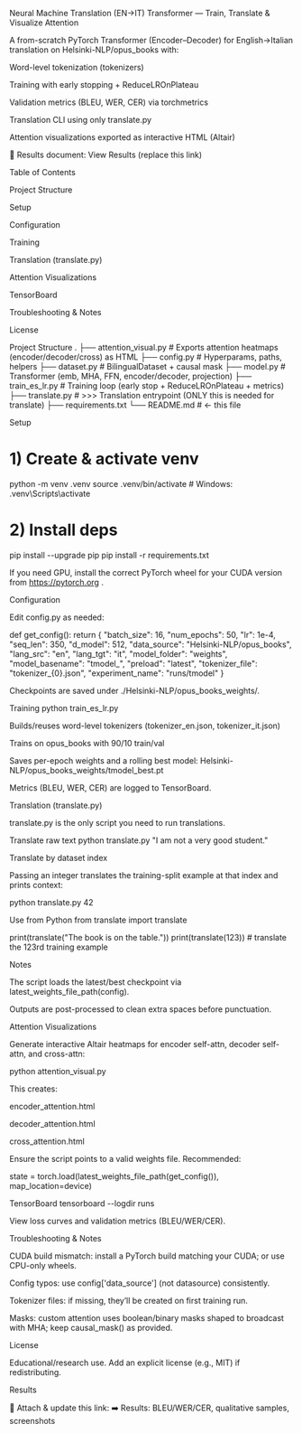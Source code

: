 Neural Machine Translation (EN→IT) Transformer — Train, Translate & Visualize Attention

A from-scratch PyTorch Transformer (Encoder–Decoder) for English→Italian translation on Helsinki-NLP/opus_books with:

Word-level tokenization (tokenizers)

Training with early stopping + ReduceLROnPlateau

Validation metrics (BLEU, WER, CER) via torchmetrics

Translation CLI using only translate.py

Attention visualizations exported as interactive HTML (Altair)

📄 Results document: View Results (replace this link)

Table of Contents

Project Structure

Setup

Configuration

Training

Translation (translate.py)

Attention Visualizations

TensorBoard

Troubleshooting & Notes

License

Project Structure
.
├── attention_visual.py       # Exports attention heatmaps (encoder/decoder/cross) as HTML
├── config.py                 # Hyperparams, paths, helpers
├── dataset.py                # BilingualDataset + causal mask
├── model.py                  # Transformer (emb, MHA, FFN, encoder/decoder, projection)
├── train_es_lr.py            # Training loop (early stop + ReduceLROnPlateau + metrics)
├── translate.py              # >>> Translation entrypoint (ONLY this is needed for translate)
├── requirements.txt
└── README.md                 # ← this file

Setup
# 1) Create & activate venv
python -m venv .venv
source .venv/bin/activate           # Windows: .venv\Scripts\activate

# 2) Install deps
pip install --upgrade pip
pip install -r requirements.txt


If you need GPU, install the correct PyTorch wheel for your CUDA version from https://pytorch.org
.

Configuration

Edit config.py as needed:

def get_config():
    return {
        "batch_size": 16,
        "num_epochs": 50,
        "lr": 1e-4,
        "seq_len": 350,
        "d_model": 512,
        "data_source": "Helsinki-NLP/opus_books",
        "lang_src": "en",
        "lang_tgt": "it",
        "model_folder": "weights",
        "model_basename": "tmodel_",
        "preload": "latest",
        "tokenizer_file": "tokenizer_{0}.json",
        "experiment_name": "runs/tmodel"
    }


Checkpoints are saved under ./Helsinki-NLP/opus_books_weights/.

Training
python train_es_lr.py


Builds/reuses word-level tokenizers (tokenizer_en.json, tokenizer_it.json)

Trains on opus_books with 90/10 train/val

Saves per-epoch weights and a rolling best model:
Helsinki-NLP/opus_books_weights/tmodel_best.pt

Metrics (BLEU, WER, CER) are logged to TensorBoard.

Translation (translate.py)

translate.py is the only script you need to run translations.

Translate raw text
python translate.py "I am not a very good student."

Translate by dataset index

Passing an integer translates the training-split example at that index and prints context:

python translate.py 42

Use from Python
from translate import translate

print(translate("The book is on the table."))
print(translate(123))  # translate the 123rd training example


Notes

The script loads the latest/best checkpoint via latest_weights_file_path(config).

Outputs are post-processed to clean extra spaces before punctuation.

Attention Visualizations

Generate interactive Altair heatmaps for encoder self-attn, decoder self-attn, and cross-attn:

python attention_visual.py


This creates:

encoder_attention.html

decoder_attention.html

cross_attention.html

Ensure the script points to a valid weights file. Recommended:

state = torch.load(latest_weights_file_path(get_config()), map_location=device)

TensorBoard
tensorboard --logdir runs


View loss curves and validation metrics (BLEU/WER/CER).

Troubleshooting & Notes

CUDA build mismatch: install a PyTorch build matching your CUDA; or use CPU-only wheels.

Config typos: use config['data_source'] (not datasource) consistently.

Tokenizer files: if missing, they’ll be created on first training run.

Masks: custom attention uses boolean/binary masks shaped to broadcast with MHA; keep causal_mask() as provided.

License

Educational/research use. Add an explicit license (e.g., MIT) if redistributing.

Results

📄 Attach & update this link:
➡️ Results: BLEU/WER/CER, qualitative samples, screenshots
